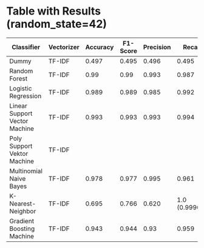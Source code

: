 # Table with Results (random_state=42)

| Classifier | Vectorizer | Accuracy | F1-Score | Precision | Recall |
|------------|------------|----------|----------|-----------|--------|
| Dummy | TF-IDF | 0.497 | 0.495 | 0.496 | 0.495 |
| Random Forest | TF-IDF | 0.99 | 0.99 | 0.993 | 0.987 |
| Logistic Regression | TF-IDF | 0.989 | 0.989 | 0.985 | 0.992 |
| Linear Support Vector Machine | TF-IDF | 0.993 | 0.993 | 0.993 | 0.994 |
| Poly Support Vektor Machine | TF-IDF |  |  |  |  |
| Multinomial Naive Bayes | TF-IDF | 0.978 | 0.977 | 0.995 | 0.961 |
| K-Nearest-Neighbor | TF-IDF | 0.695 | 0.766 | 0.620 | 1.0 (0.99962) |
| Gradient Boosting Machine | TF-IDF | 0.943 | 0.944 | 0.93 | 0.959 |


